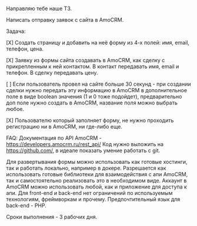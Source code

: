 Направляю тебе наше ТЗ.

Написать отправку заявок с сайта в AmoCRM.

Задача:

[X] Создать страницу и добавить на неё форму из 4-х полей: имя, email, телефон, цена.

[X] Заявку из формы сайта создавать в AmoCRM, как сделку с прикрепленным к ней контактом. В контакт передавать имя, email и телефон. В сделку передавать цену.

[ ] Если пользователь провел на сайте больше 30 секунд - при создании сделки нужно передать эту информацию в AmoCRM в дополнительное поле в виде boolean значения (1 и 0 тоже подойдет), предварительно доп поле нужно создать в AmoCRM, название поля можно выбрать любое.

[X] Пользователю который заполняет форму, не нужно проходить регистрацию ни в AmoCRM, ни где-либо еще.

FAQ:
Документация по API AmoCRM - https://developers.amocrm.ru/rest_api/
Код нужно выложить на https://github.com/, в идеале показать умение работать с git.

Для развертывания формы можно использовать как готовые хостинги, так и работать локально, например в докере.
Разрешается как использовать готовые библиотеки для взаимодействия с апи AmoCRM, так и самостоятельно реализовать это в необходимом виде.
Аккаунт в AmoCRM можно использовать любой, как и приложение для доступа к апи.
Для front-end и back-end нет ограничений по используемым технологиям, фреймворкам и прочему. Предпочтительный язык для back-end - PHP.

Сроки выполнения - 3 рабочих дня.